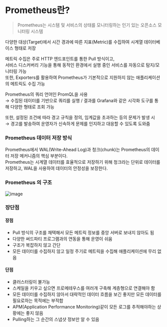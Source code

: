 # Prometheus란?
> Prometheus는 시스템 및 서비스의 상태를 모니터링하는 인기 있는 오픈소스 모니터링 시스템

다양한 대상(Target)에서 시간 경과에 따른 지표(Metric)를 수집하여 시계열 데이터베이스 형태로 저장  

메트릭 수집은 주로 HTTP 엔드포인트를 통한 Pull 방식이고,   
서비스 디스커버리 기능을 통해 동적인 환경에서 실행 중인 서비스를 자동으로 탐지/모니터링 가능  
또한, Exporters를 활용하여 Prometheus가 기본적으로 지원하지 않는 애플리케이션의 메트릭도 수집 가능  
  
Prometheus의 쿼리 언어인 PromQL을 사용  
→ 수집된 데이터를 기반으로 쿼리를 실행 / 결과를 Grafana와 같은 시각화 도구를 통해 다양한 형태로 조회 가능  

또한, 설정된 조건에 따라 경고 규칙을 정의, 임계값을 초과하는 등의 문제가 발생 시  
→ 경고를 발송하여 운영자가 신속하게 문제를 인지하고 대응할 수 있도록 도와줌

### Prometheus 데이터 저장 방식
Prometheus에서 WAL(Write-Ahead Log)과 청크(chunk)는 Prometheus의 데이터 저장 메커니즘의 핵심 부분이다.  
Prometheus는 시계열 데이터를 효율적으로 저장하기 위해 청크라는 단위로 데이터를 저장하고, WAL을 사용하여 데이터의 안정성을 보장한다.  

### Prometheus 의 구조
![image](https://github.com/user-attachments/assets/0d04fc00-7594-452b-865f-fd9ff233f12f)

### 장단점
#### 장점
- Pull 방식의 구조를 채택해서 모든 메트릭 정보를 중앙 서버로 보내지 않아도 됨
- 다양한 써드파티 프로그램과의 연동을 통해 운영이 쉬움
- 구조가 복잡하지 않고 간단
- 모든 데이터를 수집하지 않고 일정 주기로 메트릭을 수집해 애플리케이션에 무리 없음

#### 단점
- 클러스터링이 불가능
- 스케일을 키우고 싶으면 프로메테우스를 여러개 구축해 계층형으로 연결해야 함
- 모든 데이터를 수집하지 않아서 대략적인 데이터 흐름을 보긴 좋지만 모든 데이터를 필요로하는 목적에는 부적합
- APM(Application Performance Monitoring)같이 모든 로그를 추적해야하는 상황에는 좋지 않음
- Pulling하는 그 순간의 스냅샷 정보만 알 수 있음

